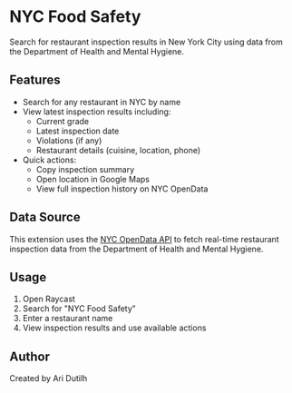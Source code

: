 # NYC Food Safety

Search for restaurant inspection results in New York City using data from the Department of Health and Mental Hygiene.

## Features

- Search for any restaurant in NYC by name
- View latest inspection results including:
  - Current grade
  - Latest inspection date
  - Violations (if any)
  - Restaurant details (cuisine, location, phone)
- Quick actions:
  - Copy inspection summary
  - Open location in Google Maps
  - View full inspection history on NYC OpenData

## Data Source

This extension uses the [NYC OpenData API](https://data.cityofnewyork.us/Health/DOHMH-New-York-City-Restaurant-Inspection-Results/43nn-pn8j) to fetch real-time restaurant inspection data from the Department of Health and Mental Hygiene.

## Usage

1. Open Raycast
2. Search for "NYC Food Safety"
3. Enter a restaurant name
4. View inspection results and use available actions

## Author

Created by Ari Dutilh